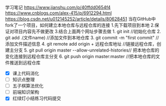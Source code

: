 学习笔记
  https://www.jianshu.com/p/40ffdd0654f4
  https://www.cnblogs.com/alex-415/p/6912294.html
  https://blog.csdn.net/u012145252/article/details/80628451
  当在GitHub中fork了一个项目，如何建立本地仓库与远程仓库的连接
   1.先下载项目到本地
   2.保证对项目内容先不做更改
   3.结合上面两个网址步骤去做
		1. git init //初始化仓库
		2. git add .(文件name) //添加文件到本地仓库
		3. git commit -m "first commit" //添加文件描述信息
		4. git remote add origin + 远程仓库地址 //链接远程仓库，创建主分支
		5. git pull origin master --allow-unrelated-histories// 把本地仓库的变化连接到远程仓库主分支
		6. git push origin master:master //把本地仓库的文件推送到远程仓库

- [x] 课上代码消化
- [ ] 知识点整理
- [ ] 五子棋算法优化
- [ ] 前端知识架构
- [x] 红绿灯小结练习代码提交
